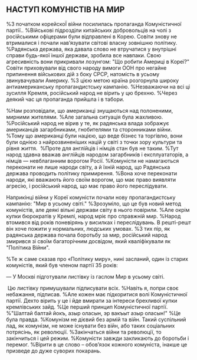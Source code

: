 ## НАСТУП КОМУНІСТІВ НА МИР

%З початком корейскоЇ війни посилилась пропаганда Комуністичної партії..
%Військові підрозділи китайських добровольців на чолі з російськими офіцерами були відправлені в Корею.
Совіти знову не втрималися і почали нав’язувати світові власну зовнішню політику.
%Радянська держава, яка давала слово не втручатися у внутрішні справи будь-якої іншої держави, зробила все навпаки.
Свою агресивність вони прикривали лозунгом: "Що робити Америці в Кореї?"
Совіти приховували від свого народу вимоги ООН про негайне припинення військових дій з боку СРСР, натомість в усьому звинувачували Америку.
%З цією метою країна розгорнула широку антиамериканську пропагандистську кампанію.
%Незважаючи на всі ці зусилля Кремля, російський народ не вірить у цю брехню.
%Через деякий час ця пропаганда прийшла і в табори.

%Нам розповідали, що американці знущаються над полоненими, мирними жителями.
%Але загальна ситуація була жахливою.
%Російський народ не вірив у те, як радянська влада зображує американців загарбниками, гнобителями та сторонниками війни. 
%Тому що американці були нацією, що веде бізнес та торгівлю, вони були однією з найрозвиненіших націй у світі з точки зору культури та рівня життя.
 %Проте для англійців і німців стан був не таким.
%Тут народ здавна вважав англійців народом загарбників і експлуататорів, а німців — невблаганним ворогом Росії.
%Комуністи не намагаються переконати не лише народи світу, а й їхній народ, що Радянська держава проводить політику примирення.
%Вона хоче переконати народи, які вважають його своїм ворогом, що має право виявляти агресію, і російський народ, що має право його переслідувати. 

Наприкінці війни у Кореї комуністи почали нову пропагандистську кампанію: "Мир в усьому світі."
%Зрозуміло, що це був новий метод комуністів, але деякі вільні держави світу в нього повірили.
%Але окрім купки бюрократів у Кремлі, народ мріє про справжній мир.
%Народ втомився від років поневірянь у висилках і переслідувань.
В решті-решт він хоче пожити у нормальних, людських умовах.
%З тих пір, як радянська держава почала боротьбу за мир, російський народ змирився зі своїм багаторічним досвідом, який кваліфікували як "Політика Війни".

%Те ж саме сказав про «Політику миру», нині засланий, один із старих комуністів, який був членом партії 35 років:

— У Москві підготували листівку із гаслом Мир в усьому світі.

 Цю листівку примушували підписувати всіх.
%Навіть я, попри своє небажання, підписав.
%Але кожен має підкоритися волі Комуністичної партії.
Дехто вірить у це і йде вмирати за інтереси брехливої купки кремлівських зайд.
%Це перший принцип Комуністичної партії.
%"Шалтай балтай йокъ, азыр оласын, эр вакъыт азыр оласын!"
%Це була правда.
%Комунізм не дієвий без армій та війн.
Такий суспільний лад, як комунізм, не може існувати без війн, або таких соціальних потрясінь, як революції.
%Закінчаться війни та революції, то закінчиться і цей режим.
%Комуністи завжди закликають до боротьби і перемог.
%Вірити в це слово – обов’язок кожного комуніста, інакше це призведе до дуже суворих покарань.